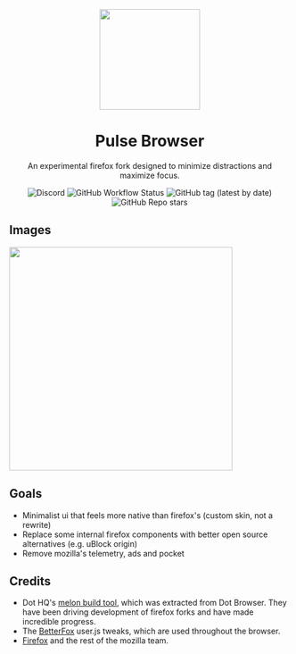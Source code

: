 
<div align="center">

<img src="https://raw.githubusercontent.com/pulse-browser/assets/main/pulse-logo.png" height="180" length="180">

# Pulse Browser
An experimental firefox fork designed to minimize distractions and maximize focus.

![Discord](https://img.shields.io/discord/835714549545828352?style=flat-square)  ![GitHub Workflow Status](https://img.shields.io/github/workflow/status/pulse-browser/browser/Alpha%20builds?style=flat-square) ![GitHub tag (latest by date)](https://img.shields.io/github/v/tag/pulse-browser/browser?style=flat-square) ![GitHub Repo stars](https://img.shields.io/github/stars/pulse-browser/browser?style=flat-square)


</div>

## Images

<img src="https://raw.githubusercontent.com/pulse-browser/assets/main/preview.png" height="400" length="700">

## Goals

- Minimalist ui that feels more native than firefox's (custom skin, not a rewrite)
- Replace some internal firefox components with better open source alternatives (e.g. uBlock origin)
- Remove mozilla's telemetry, ads and pocket

## Credits

- Dot HQ's [melon build tool](https://github.com/dothq/melon), which was extracted from Dot Browser. They have been driving development of firefox forks and have made incredible progress.
- The [BetterFox](https://github.com/yokoffing/Better-Fox) user.js tweaks, which are used throughout the browser.
- [Firefox](https://fireofox.com) and the rest of the mozilla team.
